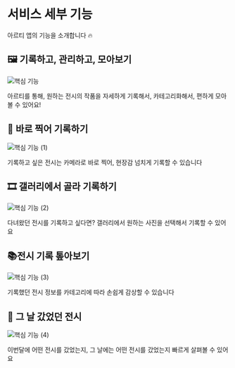 # 서비스 세부 기능

아르티 앱의 기능을 소개합니다 🔥

## 🖼️ 기록하고, 관리하고, 모아보기

![핵심 기능](https://github.com/akalswl14/coding-test/assets/42285463/ed143950-789f-4053-87a3-6ead4bee67fe)

아르티를 통해, 원하는 전시의 작품을 자세하게 기록해서, 카테고리화해서, 편하게 모아볼 수 있어요! 

## 📸 바로 찍어 기록하기

![핵심 기능 (1)](https://github.com/akalswl14/coding-test/assets/42285463/694da4fd-059f-41ab-9e75-b1a05f9fec90)

기록하고 싶은 전시는 카메라로 바로 찍어, 현장감 넘치게 기록할 수 있습니다

## 🎞️ 갤러리에서 골라 기록하기

![핵심 기능 (2)](https://github.com/akalswl14/coding-test/assets/42285463/7bb6e321-0f21-4c54-a193-c136045cbe4e)

다녀왔던 전시를 기록하고 싶다면? 갤러리에서 원하는 사진을 선택해서 기록할 수 있어요

## 📚전시 기록 톺아보기

![핵심 기능 (3)](https://github.com/akalswl14/coding-test/assets/42285463/d8b985b0-75f2-4562-95b2-0d657ff61437)

기록했던 전시 정보를 카테고리에 따라 손쉽게 감상할 수 있습니다

## 📅 그 날 갔었던 전시

![핵심 기능 (4)](https://github.com/akalswl14/coding-test/assets/42285463/db49174d-c9e3-4737-9538-f1ed88a47dad)

이번달에 어떤 전시를 갔었는지, 그 날에는 어떤 전시를 갔었는지 빠르게 살펴볼 수 있어요